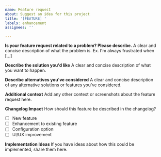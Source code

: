 ```yaml
---
name: Feature request
about: Suggest an idea for this project
title: '[FEATURE] '
labels: enhancement
assignees: ''

---
```


**Is your feature request related to a problem? Please describe.**
A clear and concise description of what the problem is. Ex. I'm always frustrated when [...]

**Describe the solution you'd like**
A clear and concise description of what you want to happen.

**Describe alternatives you've considered**
A clear and concise description of any alternative solutions or features you've considered.

**Additional context**
Add any other context or screenshots about the feature request here.

**Changelog Impact**
How should this feature be described in the changelog?
- [ ] New feature
- [ ] Enhancement to existing feature
- [ ] Configuration option
- [ ] UI/UX improvement

**Implementation Ideas**
If you have ideas about how this could be implemented, share them here.